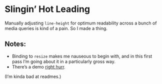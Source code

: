 # Slingin’ Hot Leading
Manually adjusting ```line-height``` for optimum readability across a bunch of media queries is kind of a pain. So I made a thing.

## Notes:
* Binding to ```resize``` makes me nauseous to begin with, and in this first pass I’m going about it in a particularly gross way.
* There’s a demo <a href="http://wilto.github.com/Molten-Leading/">right hurr</a>.

(I’m kinda bad at readmes.)